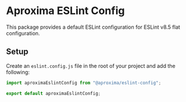 # Aproxima ESLint Config

This package provides a default ESLint configuration for ESLint v8.5 flat configuration.

## Setup

Create an `eslint.config.js` file in the root of your project and add the following:

```javascript
import aproximaEslintConfig from "@aproxima/eslint-config";

export default aproximaEslintConfig;
```

